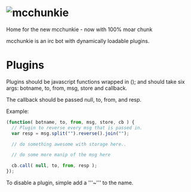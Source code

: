 ![mcchunkie](https://raw.github.com/qbit/mcchunkie/master/mcchunkie.png)
=========

Home for the new mcchunkie - now with 100% moar chunk

mcchunkie is an irc bot with dynamically loadable plugins.

Plugins
=======

Plugins should be javascript functions wrapped in (); and should take
six args: botname, to, from, msg, store and callback.

The callback should be passed null, to, from, and resp.

Example:

````javascript
(function( botname, to, from, msg, store, cb ) {
  // Plugin to reverse every msg that is passed in.
  var resp = msg.split("").reverse().join("");

  // do something awesome with storage here..

  // do some more manip of the msg here

  cb.call( null, to, from, resp );
});
````
To disable a plugin, simple add a '''~''' to the name.

